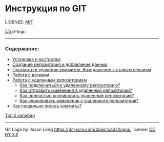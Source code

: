 # Инструкция по GIT

LICENSE: [MIT](license.md)

![git-logo](https://git-scm.com/images/logos/downloads/Git-Logo-1788C.png)

---

### Содержание:
* [Установка и настройка](./install.md)
* [Создание репозитория и добавление данных](./create.md)
* [Просмотр и удаление коммитов. Возвращение к старым версиям](./removing-commits.md)
* [Работа с ветками](./branch.md)
* [Работа с удаленным репозиторием](./remote-repository.md)
  * [Как подключиться к удаленному репозиторию?](./rr-connection.md)
  * [Как отправить изменения в удаленный репозиторий?](./rr-change.md)
  * [Как полностью клонировать удаленный репозиторий?](./rr-clone.md)
  * [Как клонировать изменения с удаленного репозитория?](./rr-pull.md)
* [Как правильно писать коммиты?](./correct-commits.md)

[Топ 5 капибар](./capybara.md)

---

Git Logo by Jason Long https://git-scm.com/downloads/logos, license: [CC BY 3.0](https://creativecommons.org/licenses/by/3.0/)